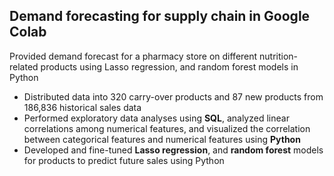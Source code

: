 ## Demand forecasting for supply chain in Google Colab
Provided demand forecast for a pharmacy store on different nutrition-related products using Lasso regression, and random forest models in Python  

* Distributed data into 320 carry-over products and 87 new products from 186,836 historical sales data 
* Performed exploratory data analyses using **SQL**, analyzed linear correlations among numerical features, and visualized the correlation between categorical features and numerical features using **Python**
* Developed and fine-tuned **Lasso regression**, and **random forest** models for products to predict future sales using Python
